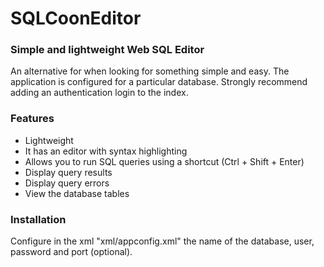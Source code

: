 SQLCoonEditor
=============

### Simple and lightweight Web SQL Editor

An alternative for when looking for something simple and easy.
The application is configured for a particular database. Strongly recommend adding an authentication login to the index.

### Features
* Lightweight
* It has an editor with syntax highlighting
* Allows you to run SQL queries using a shortcut (Ctrl + Shift + Enter)
* Display query results
* Display query errors
* View the database tables

### Installation
Configure in the xml "xml/appconfig.xml" the name of the database, user, password and port (optional).
